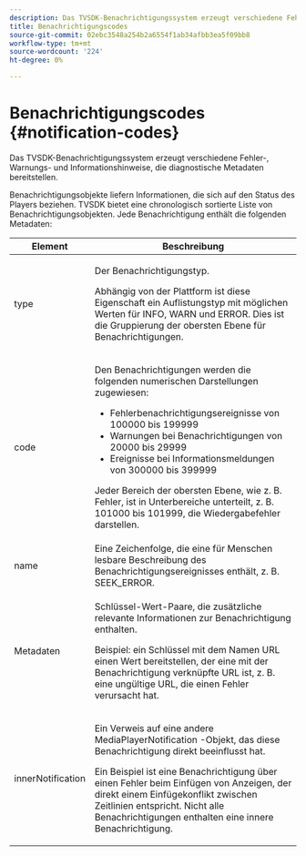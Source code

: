 ```yaml
---
description: Das TVSDK-Benachrichtigungssystem erzeugt verschiedene Fehler-, Warnungs- und Informationshinweise, die diagnostische Metadaten bereitstellen.
title: Benachrichtigungscodes
source-git-commit: 02ebc3548a254b2a6554f1ab34afbb3ea5f09bb8
workflow-type: tm+mt
source-wordcount: '224'
ht-degree: 0%

---
```


# Benachrichtigungscodes {#notification-codes}

Das TVSDK-Benachrichtigungssystem erzeugt verschiedene Fehler-, Warnungs- und Informationshinweise, die diagnostische Metadaten bereitstellen.

Benachrichtigungsobjekte liefern Informationen, die sich auf den Status des Players beziehen. TVSDK bietet eine chronologisch sortierte Liste von Benachrichtigungsobjekten. Jede Benachrichtigung enthält die folgenden Metadaten:

<table frame="all" colsep="1" rowsep="1" id="table_1A32EFFE1834438D8261886EC9D7250D"> 
 <thead> 
  <tr rowsep="1"> 
   <th colname="1" class="entry"><b> Element</b></th> 
   <th colname="2" class="entry"><b> Beschreibung</b></th> 
  </tr> 
 </thead>
 <tbody> 
  <tr rowsep="1"> 
   <td colname="1"><span class="codeph"> type</span> </td> 
   <td colname="2"> <p>Der Benachrichtigungstyp. </p> <p>Abhängig von der Plattform ist diese Eigenschaft ein Auflistungstyp mit möglichen Werten für INFO, WARN und ERROR. Dies ist die Gruppierung der obersten Ebene für Benachrichtigungen. </p> </td> 
  </tr> 
  <tr rowsep="1"> 
   <td colname="1"> <span class="codeph"> code</span> </td> 
   <td colname="2"> <p>Den Benachrichtigungen werden die folgenden numerischen Darstellungen zugewiesen: 
     <ul id="ul_A86BF89D6B3B410E81FAD718D3C4A9F0"> 
      <li id="li_8180972D704C40098723734DD4B45643">Fehlerbenachrichtigungsereignisse von 100000 bis 199999 </li> 
      <li id="li_0EC29EA5F0034E5EBFEF8E68A6498D39">Warnungen bei Benachrichtigungen von 20000 bis 29999 </li> 
      <li id="li_189A53D3D7EF4960A521AB04D00DCF70">Ereignisse bei Informationsmeldungen von 300000 bis 399999 </li> 
     </ul> </p> <p>Jeder Bereich der obersten Ebene, wie z. B. Fehler, ist in Unterbereiche unterteilt, z. B. 101000 bis 101999, die Wiedergabefehler darstellen. </p> </td> 
  </tr> 
  <tr rowsep="1"> 
   <td colname="1"><span class="codeph"> name</span> </td> 
   <td colname="2">Eine Zeichenfolge, die eine für Menschen lesbare Beschreibung des Benachrichtigungsereignisses enthält, z. B. <span class="codeph"> SEEK_ERROR</span>. </td> 
  </tr> 
  <tr rowsep="1"> 
   <td colname="1"><span class="codeph"> Metadaten</span> </td> 
   <td colname="2"> <p>Schlüssel-Wert-Paare, die zusätzliche relevante Informationen zur Benachrichtigung enthalten. </p> <p>Beispiel: ein Schlüssel mit dem Namen <span class="codeph"> URL</span> einen Wert bereitstellen, der eine mit der Benachrichtigung verknüpfte URL ist, z. B. eine ungültige URL, die einen Fehler verursacht hat. </p> </td> 
  </tr> 
  <tr rowsep="0"> 
   <td colname="1"><span class="codeph"> innerNotification</span> </td> 
   <td colname="2"> <p>Ein Verweis auf eine andere <span class="codeph"> MediaPlayerNotification</span> -Objekt, das diese Benachrichtigung direkt beeinflusst hat. </p> <p>Ein Beispiel ist eine Benachrichtigung über einen Fehler beim Einfügen von Anzeigen, der direkt einem Einfügekonflikt zwischen Zeitlinien entspricht. Nicht alle Benachrichtigungen enthalten eine innere Benachrichtigung. </p> </td> 
  </tr> 
 </tbody> 
</table>
